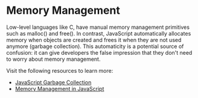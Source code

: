 # Memory Management

Low-level languages like C, have manual memory management primitives such as malloc() and free(). In contrast, JavaScript automatically allocates memory when objects are created and frees it when they are not used anymore (garbage collection). This automaticity is a potential source of confusion: it can give developers the false impression that they don't need to worry about memory management.

Visit the following resources to learn more:

- [JavaScript Garbage Collection](https://javascript.info/garbage-collection)
- [Memory Management in JavaScript](https://developer.mozilla.org/en-US/docs/Web/JavaScript/Memory_Management)
